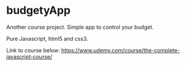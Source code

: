 # budgetyApp
Another course project. Simple app to control your budget.

Pure Javascript, html5 and css3.

Link to course below:
https://www.udemy.com/course/the-complete-javascript-course/
